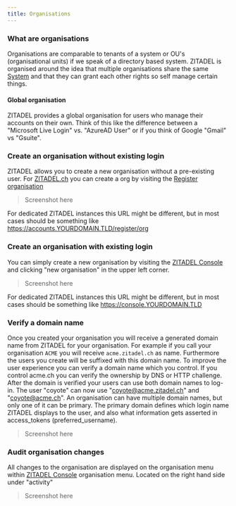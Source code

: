 ```yaml
---
title: Organisations
---
```


### What are organisations

Organisations are comparable to tenants of a system or OU's (organisational units) if we speak of a directory based system.
ZITADEL is organised around the idea that multiple organisations share the same [System](#What_is_meant_by_system) and that they can grant each other rights so self manage certain things.

#### Global organisation

ZITADEL provides a global organisation for users who manage their accounts on their own. Think of this like the difference between a "Microsoft Live Login" vs. "AzureAD User"
or if you think of Google "Gmail" vs "Gsuite".

### Create an organisation without existing login

ZITADEL allows you to create a new organisation without a pre-existing user. For [ZITADEL.ch](https://zitadel.ch) you can create a org by visiting the [Register organisation](https://accounts.zitadel.ch/register/org)

> Screenshot here

For dedicated ZITADEL instances this URL might be different, but in most cases should be something like https://accounts.YOURDOMAIN.TLD/register/org

### Create an organisation with existing login

You can simply create a new organisation by visiting the [ZITADEL Console](https://console.zitadel.ch) and clicking "new organisation" in the upper left corner.

> Screenshot here

For dedicated ZITADEL instances this URL might be different, but in most cases should be something like https://console.YOURDOMAIN.TLD

### Verify a domain name

Once you created your organisation you will receive a generated domain name from ZITADEL for your organisation. For example if you call your organisation `ACME` you will receive `acme.zitadel.ch` as name. Furthermore the users you create will be suffixed with this domain name. To improve the user experience you can verify a domain name which you control. If you control acme.ch you can verify the ownership by DNS or HTTP challenge.
After the domain is verified your users can use both domain names to log-in. The user "coyote" can now use "coyote@acme.zitadel.ch" and "coyote@acme.ch".
An organisation can have multiple domain names, but only one of it can be primary. The primary domain defines which login name ZITADEL displays to the user, and also what information gets asserted in access_tokens (preferred_username).

> Screenshot here

### Audit organisation changes

All changes to the organisation are displayed on the organisation menu within [ZITADEL Console](https://console.zitadel.ch/org) organisation menu. Located on the right hand side under "activity"

> Screenshot here
